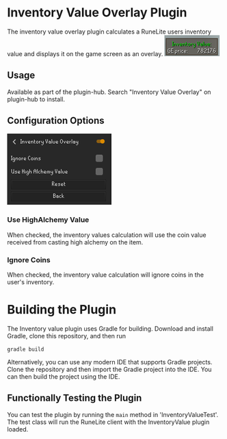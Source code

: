 # Inventory Value Overlay Plugin

The inventory value overlay plugin calculates a RuneLite users inventory value and displays it on the game screen as an overlay. 
![Overlay ](/screenshots/inventory_value_overlay_ss.png "Overlay")

## Usage
Available as part of the plugin-hub. Search "Inventory Value Overlay" on plugin-hub to install.

## Configuration Options
![Configuration](/screenshots/inventory_value_config_ss.png "Configuration")

### Use HighAlchemy Value
When checked, the inventory values calculation will use the coin value received from casting high alchemy on the item.

### Ignore Coins
When checked, the inventory value calculation will ignore coins in the user's inventory.

# Building the Plugin

The Inventory value plugin uses Gradle for building. Download and install Gradle, clone this repository, and then run 
```
gradle build
```     

Alternatively, you can use any modern IDE that supports Gradle projects. Clone the repository and then import the Gradle project into the IDE. You can then build the project using the IDE. 

## Functionally Testing the Plugin

You can test the plugin by running the `main` method in 'InventoryValueTest'. The test class will run the RuneLite client with the InventoryValue plugin loaded.
